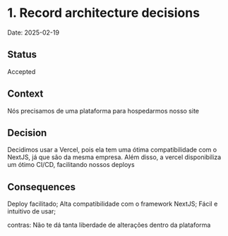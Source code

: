 # 1. Record architecture decisions

Date: 2025-02-19

## Status

Accepted

## Context

Nós precisamos de uma plataforma para hospedarmos nosso site 

## Decision

Decidimos usar a Vercel, pois ela tem uma ótima compatibilidade com o NextJS, já que são da mesma empresa. Além disso, a vercel disponibiliza um ótimo CI/CD, facilitando nossos deploys

## Consequences

Deploy facilitado;
Alta compatibilidade com o framework NextJS;
Fácil e intuitivo de usar;

contras:
Não te dá tanta liberdade de alterações dentro da plataforma
